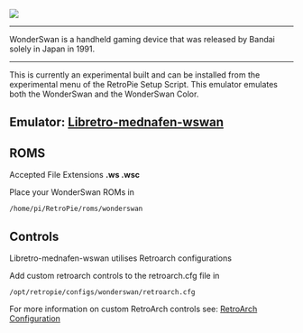![](http://img2.wikia.nocookie.net/__cb20140801212200/logopedia/images/f/f1/Bandai_WonderSwan_Logo_1.png)

***

WonderSwan is a handheld gaming device that was released by Bandai solely in Japan in 1991. 
***
This is currently an experimental built and can be installed from the experimental menu of the RetroPie Setup Script. This emulator emulates both the WonderSwan and the WonderSwan Color.


## Emulator: [Libretro-mednafen-wswan](https://github.com/libretro/beetle-wswan-libretro.git)

## ROMS

Accepted File Extensions **.ws .wsc**

Place your WonderSwan ROMs in
```
/home/pi/RetroPie/roms/wonderswan
```

## Controls

Libretro-mednafen-wswan utilises Retroarch configurations

Add custom retroarch controls to the retroarch.cfg file in
```shell
/opt/retropie/configs/wonderswan/retroarch.cfg
```
For more information on custom RetroArch controls see: [RetroArch Configuration](https://github.com/petrockblog/RetroPie-Setup/wiki/RetroArch-Configuration)